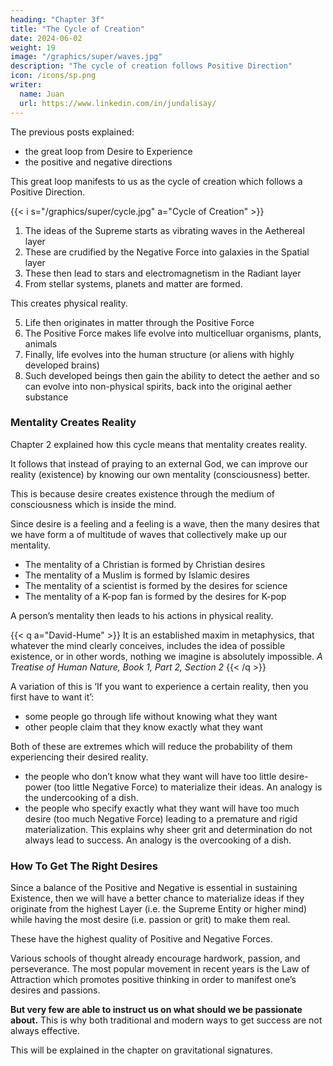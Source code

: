 ```yaml
---
heading: "Chapter 3f"
title: "The Cycle of Creation"
date: 2024-06-02
weight: 19
image: "/graphics/super/waves.jpg" 
description: "The cycle of creation follows Positive Direction"
icon: /icons/sp.png
writer:
  name: Juan
  url: https://www.linkedin.com/in/jundalisay/
---
```


The previous posts explained:
- the great loop from Desire to Experience
- the positive and negative directions

This great loop manifests to us as the cycle of creation which follows a Positive Direction.


{{< i s="/graphics/super/cycle.jpg" a="Cycle of Creation" >}}

1. The ideas of the Supreme starts as vibrating waves in the Aethereal layer 
2. These are crudified by the Negative Force into galaxies in the Spatial layer
3. These then lead to stars and electromagnetism in the Radiant layer
4. From stellar systems, planets and matter are formed.

This creates physical reality. 

5. Life then originates in matter through the Positive Force
6. The Positive Force makes life evolve into multicelluar organisms, plants, animals
7. Finally, life evolves into the human structure (or aliens with highly developed brains)
8. Such developed beings then gain the ability to detect the aether and so can evolve into non-physical spirits, back into the original aether substance


### Mentality Creates Reality

Chapter 2 explained how this cycle means that mentality creates reality. 

It follows that instead of praying to an external God, we can improve our reality (existence) by knowing our own mentality (consciousness) better.

This is because desire creates existence through the medium of consciousness which is inside the mind.

Since desire is a feeling and a feeling is a wave, then the many desires that we have form a of multitude of waves that collectively make up our mentality.
- The mentality of a Christian is formed by Christian desires
- The mentality of a Muslim is formed by Islamic desires
- The mentality of a scientist is formed by the desires for science
- The mentality of a K-pop fan is formed by the desires for K-pop

A person’s mentality then leads to his actions in physical reality.


{{< q a="David-Hume" >}}
It is an established maxim in metaphysics, that whatever the mind clearly conceives, includes the idea of possible existence, or in other words, nothing we imagine is absolutely impossible.
<cite>A Treatise of Human Nature, Book 1, Part 2, Section 2</cite>
{{< /q >}}

A variation of this is ‘If you want to experience a certain reality, then you first have to want it’:
- some people go through life without knowing what they want
- other people claim that they know exactly what they want


Both of these are extremes which will reduce the probability of them experiencing their desired reality.
- the people who don’t know what they want will have too little desire-power (too little Negative Force) to materialize their ideas. An analogy is the undercooking of a dish.
- the people who specify exactly what they want will have too much desire (too much Negative Force) leading to a premature and rigid materialization. This explains why sheer grit and determination do not always lead to success. An analogy is the
overcooking of a dish.


### How To Get The Right Desires

Since a balance of the Positive and Negative is essential in sustaining Existence, then we will have a better chance to materialize ideas if they originate from the highest Layer (i.e. the Supreme Entity or higher mind) while having the most desire (i.e. passion or grit) to make them real. 

These have the highest quality of Positive and Negative Forces.

Various schools of thought already encourage hardwork, passion, and perseverance. The most popular movement in recent years is the Law of Attraction which promotes positive thinking in order to manifest one’s desires and passions. 

**But very few are able to instruct us on what should we be passionate about.**  This is why both traditional and modern ways to get success are not always effective.

This will be explained in the chapter on gravitational signatures.

